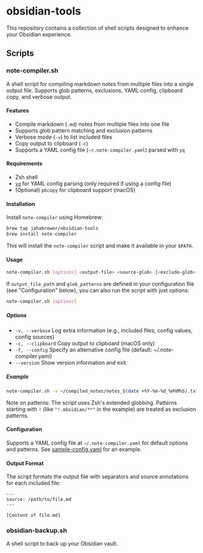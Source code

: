 # obsidian-tools

This repository contains a collection of shell scripts designed to enhance your Obsidian experience.

## Scripts

### note-compiler.sh

A shell script for compiling markdown notes from multiple files into a single output file. Supports glob patterns, exclusions, YAML config, clipboard copy, and verbose output.

#### Features
- Compile markdown (`.md`) notes from multiple files into one file
- Supports glob pattern matching and exclusion patterns
- Verbose mode (`-v`) to list included files
- Copy output to clipboard (`-c`)
- Supports a YAML config file (`~/.note-compiler.yaml`) parsed with `yq`

#### Requirements
- Zsh shell
- [`yq`](https://github.com/mikefarah/yq) for YAML config parsing (only required if using a config file)
- (Optional) `pbcopy` for clipboard support (macOS)

#### Installation
Install `note-compiler` using Homebrew:

```sh
brew tap jahabrewer/obsidian-tools
brew install note-compiler
```

This will install the `note-compiler` script and make it available in your `$PATH`.

#### Usage
```sh
note-compiler.sh [options] <output-file> <source-glob> [<exclude-glob> ...]
```

If `output_file_path` and `glob_patterns` are defined in your configuration file (see "Configuration" below), you can also run the script with just options:
```sh
note-compiler.sh [options]
```

##### Options
- `-v, --verbose`    Log extra information (e.g., included files, config values, config sources)
- `-c, --clipboard`  Copy output to clipboard (macOS only)
- `-f, --config`     Specify an alternative config file (default: ~/.note-compiler.yaml)
- `--version`        Show version information and exit.

##### Example
```sh
note-compiler.sh -v ~/compiled_notes/notes_$(date +%Y-%m-%d_%H%M%S).txt "**/*.md" "!.obsidian/**"
```

Note on patterns: The script uses Zsh's extended globbing. Patterns starting with `!` (like `"!.obsidian/**"` in the example) are treated as exclusion patterns.

#### Configuration
Supports a YAML config file at `~/.note-compiler.yaml` for default options and patterns. See [sample-config.yaml](examples/sample-config.yaml) for an example.

#### Output Format
The script formats the output file with separators and source annotations for each included file:

```
---
source: /path/to/file.md
---

[Content of file.md]
```

### obsidian-backup.sh

A shell script to back up your Obsidian vault.
